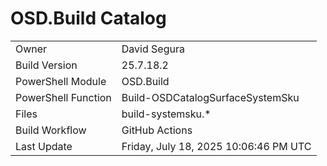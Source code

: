 ﻿# OSD.Build Catalog

| | |
|-|-|
| Owner | David Segura |
| Build Version | 25.7.18.2 |
| PowerShell Module | OSD.Build |
| PowerShell Function | Build-OSDCatalogSurfaceSystemSku |
| Files | build-systemsku.* |
| Build Workflow | GitHub Actions |
| Last Update | Friday, July 18, 2025 10:06:46 PM UTC |
